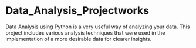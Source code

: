 # Data_Analysis_Projectworks
Data Analysis using Python is a very useful way of analyzing your data. This project includes various analysis techniques that were used in the implementation of a more desirable data for clearer insights.
